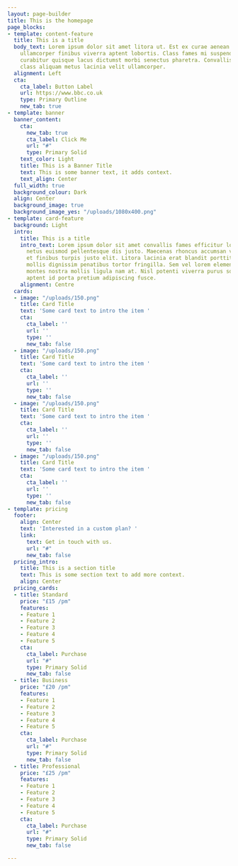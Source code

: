 ```yaml
---
layout: page-builder
title: This is the homepage
page_blocks:
- template: content-feature
  title: This is a title
  body_text: Lorem ipsum dolor sit amet litora ut. Est ex curae aenean elementum leo
    ullamcorper finibus viverra aptent lobortis. Class fames mi suspendisse risus
    curabitur quisque lacus dictumst morbi senectus pharetra. Convallis sociosqu ad
    class aliquam metus lacinia velit ullamcorper.
  alignment: Left
  cta:
    cta_label: Button Label
    url: https://www.bbc.co.uk
    type: Primary Outline
    new_tab: true
- template: banner
  banner_content:
    cta:
      new_tab: true
      cta_label: Click Me
      url: "#"
      type: Primary Solid
    text_color: Light
    title: This is a Banner Title
    text: This is some banner text, it adds context.
    text_align: Center
  full_width: true
  background_colour: Dark
  align: Center
  background_image: true
  background_image_yes: "/uploads/1080x400.png"
- template: card-feature
  background: Light
  intro:
    title: This is a title
    intro_text: Lorem ipsum dolor sit amet convallis fames efficitur lorem. Nulla
      netus euismod pellentesque dis justo. Maecenas rhoncus accumsan vulputate lacus
      et finibus turpis justo elit. Litora lacinia erat blandit porttitor class. A
      mollis dignissim penatibus tortor fringilla. Sem vel lorem elementum congue
      montes nostra mollis ligula nam at. Nisl potenti viverra purus sollicitudin
      aptent id porta pretium adipiscing fusce.
    alignment: Centre
  cards:
  - image: "/uploads/150.png"
    title: Card Title
    text: 'Some card text to intro the item '
    cta:
      cta_label: ''
      url: ''
      type: ''
      new_tab: false
  - image: "/uploads/150.png"
    title: Card Title
    text: 'Some card text to intro the item '
    cta:
      cta_label: ''
      url: ''
      type: ''
      new_tab: false
  - image: "/uploads/150.png"
    title: Card Title
    text: 'Some card text to intro the item '
    cta:
      cta_label: ''
      url: ''
      type: ''
      new_tab: false
  - image: "/uploads/150.png"
    title: Card Title
    text: 'Some card text to intro the item '
    cta:
      cta_label: ''
      url: ''
      type: ''
      new_tab: false
- template: pricing
  footer:
    align: Center
    text: 'Interested in a custom plan? '
    link:
      text: Get in touch with us.
      url: "#"
      new_tab: false
  pricing_intro:
    title: This is a section title
    text: This is some section text to add more context.
    align: Center
  pricing_cards:
  - title: Standard
    price: "£15 /pm"
    features:
    - Feature 1
    - Feature 2
    - Feature 3
    - Feature 4
    - Feature 5
    cta:
      cta_label: Purchase
      url: "#"
      type: Primary Solid
      new_tab: false
  - title: Business
    price: "£20 /pm"
    features:
    - Feature 1
    - Feature 2
    - Feature 3
    - Feature 4
    - Feature 5
    cta:
      cta_label: Purchase
      url: "#"
      type: Primary Solid
      new_tab: false
  - title: Professional
    price: "£25 /pm"
    features:
    - Feature 1
    - Feature 2
    - Feature 3
    - Feature 4
    - Feature 5
    cta:
      cta_label: Purchase
      url: "#"
      type: Primary Solid
      new_tab: false

---
```

